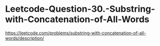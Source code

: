 # Leetcode-Question-30.-Substring-with-Concatenation-of-All-Words
https://leetcode.com/problems/substring-with-concatenation-of-all-words/description/
